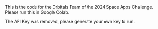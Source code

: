 This is the code for the Orbitals Team of the 2024 Space Apps Challenge. Please run this in Google Colab. 

The API Key was removed, please generate your own key to run.
